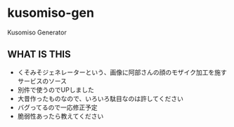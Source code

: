 # kusomiso-gen
Kusomiso Generator

## WHAT IS THIS

- くそみそジェネレーターという、画像に阿部さんの顔のモザイク加工を施すサービスのソース
- 別件で使うのでUPしました
- 大昔作ったものなので、いろいろ駄目なのは許してください
- バグってるので一応修正予定
- 脆弱性あったら教えてください